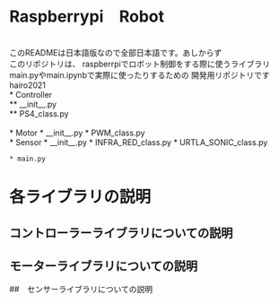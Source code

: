 # Raspberrypi　Robot
<br>
このREADMEは日本語版なので全部日本語です。あしからず
<br>
このリポジトリは、
raspberrpiでロボット制御をする際に使うライブラリ
main.pyやmain.ipynbで実際に使ったりするための
開発用リポジトリです
<br>
hairo2021<br>
    * Controller<br>
        ** __init__.py<br>
        ** PS4_class.py<br>
    <br>
    * Motor
        * __init__.py
        * PWM_class.py
    <br>
    * Sensor
        * __init__.py
        * INFRA_RED_class.py
        * URTLA_SONIC_class.py
    
    * main.py

# 各ライブラリの説明

## コントローラーライブラリについての説明

## モーターライブラリについての説明

##　センサーライブラリについての説明






